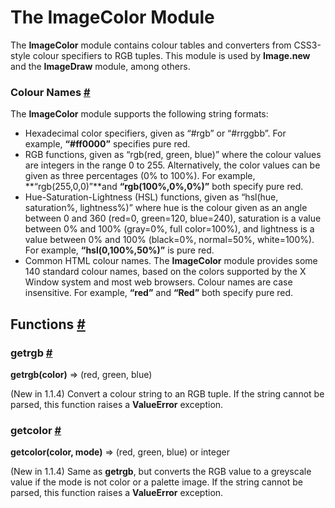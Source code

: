 # The ImageColor Module

The **ImageColor** module contains colour tables and converters from CSS3-style colour specifiers to RGB tuples. This module is used by **Image.new** and the **ImageDraw** module, among others.

### Colour Names [#](http://effbot.org/imagingbook/imagecolor.htm#color-names)

The **ImageColor** module supports the following string formats:

- Hexadecimal color specifiers, given as “#rgb” or “#rrggbb”. For example, **“#ff0000”** specifies pure red.
- RGB functions, given as “rgb(red, green, blue)” where the colour values are integers in the range 0 to 255. Alternatively, the color values can be given as three percentages (0% to 100%). For example, **“rgb(255,0,0)”**and **“rgb(100%,0%,0%)”** both specify pure red.
- Hue-Saturation-Lightness (HSL) functions, given as “hsl(hue, saturation%, lightness%)” where hue is the colour given as an angle between 0 and 360 (red=0, green=120, blue=240), saturation is a value between 0% and 100% (gray=0%, full color=100%), and lightness is a value between 0% and 100% (black=0%, normal=50%, white=100%). For example, **“hsl(0,100%,50%)”** is pure red.
- Common HTML colour names. The **ImageColor** module provides some 140 standard colour names, based on the colors supported by the X Window system and most web browsers. Colour names are case insensitive. For example, **“red”** and **“Red”** both specify pure red.

## Functions [#](http://effbot.org/imagingbook/imagecolor.htm#functions)

### getrgb [#](http://effbot.org/imagingbook/imagecolor.htm#tag-ImageColor.getrgb)

**getrgb(color)** ⇒ (red, green, blue)

(New in 1.1.4) Convert a colour string to an RGB tuple. If the string cannot be parsed, this function raises a **ValueError** exception.

### getcolor [#](http://effbot.org/imagingbook/imagecolor.htm#tag-ImageColor.getcolor)

**getcolor(color, mode)** ⇒ (red, green, blue) or integer

(New in 1.1.4) Same as **getrgb**, but converts the RGB value to a greyscale value if the mode is not color or a palette image. If the string cannot be parsed, this function raises a **ValueError** exception.